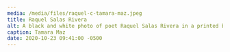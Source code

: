 ```yaml
---
media: /media/files/raquel-c-tamara-maz.jpeg
title: Raquel Salas Rivera
alt: A black and white photo of poet Raquel Salas Rivera in a printed button up.
caption: Tamara Maz
date: 2020-10-23 09:41:00 -0500
---
```

